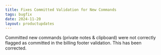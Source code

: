 ```yaml
---
title: Fixes Committed Validation for New Commands
tags: bugfix
date: 2024-11-20
layout: productupdates
---
```

Committed new commands (private notes & clipboard) were not correctly flagged as committed in the billing footer validation. This has been corrected. 
